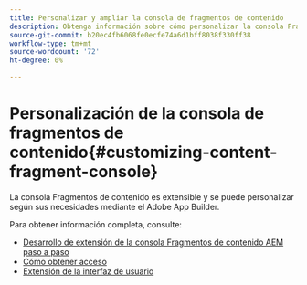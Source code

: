 ```yaml
---
title: Personalizar y ampliar la consola de fragmentos de contenido
description: Obtenga información sobre cómo personalizar la consola Fragmento de contenido
source-git-commit: b20ec4fb6068fe0ecfe74a6d1bff8038f330ff38
workflow-type: tm+mt
source-wordcount: '72'
ht-degree: 0%

---
```


# Personalización de la consola de fragmentos de contenido{#customizing-content-fragment-console}

La consola Fragmentos de contenido es extensible y se puede personalizar según sus necesidades mediante el Adobe App Builder.

Para obtener información completa, consulte:

* [Desarrollo de extensión de la consola Fragmentos de contenido AEM paso a paso](https://developer.adobe.com/uix/docs/services/aem-cf-console-admin/extension-development/)
* [Cómo obtener acceso](https://developer.adobe.com/uix/docs/overview/get-access/)
* [Extensión de la interfaz de usuario](https://developer.adobe.com/uix/docs/)
